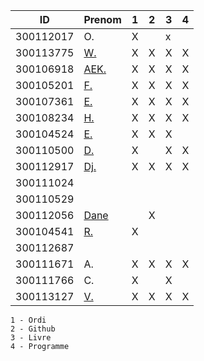 

|  ID        | Prenom              |1|2|3|4|
|------------|---------------------|-|-|-|-|
|300112017   | O.                  |X| |x| | * Pas sur la liste 
|300113775   | [W.](https://github.com/widby)                  |X|X|X|X|
|300106918   | [AEK.](https://github.com/AEKchaouche)                |X|X|X|X|
|300105201   | [F.](https://github.com/BgbgL13)                 |X|X|X|X|
|300107361   | [E.](https://github.com/toch90)                  |X|X|X|X|
|300108234   | [H.](https://github.com/halimabzn)                  |X|X|X|X|
|300104524   | [E.](https://github.com/Echnaideurgeneus)   |X|X|X| |
|300110500   | [D.](https://github.com/didier300110500)                  |X| |X|X|
|300112917   | [Dj.](https://github.com/djumaster)                 |X|X|X|X|
|300111024   |                     | | | | |
|300110529   |                     | | | | |
|300112056   | [Dane](https://github.com/danekayi)                    | |X| | |
|300104541   | [R.](https://github.com/Romeomian)                  |X| | | |
|300112687   |                     | | | | |
|300111671   | A.                  |X|X|X|X|
|300111766   | C.                  |X| |X| |
|300113127   | [V.](https://github.com/Futureseven)                  |X|X|X|X|


```
1 - Ordi
2 - Github
3 - Livre
4 - Programme
```
